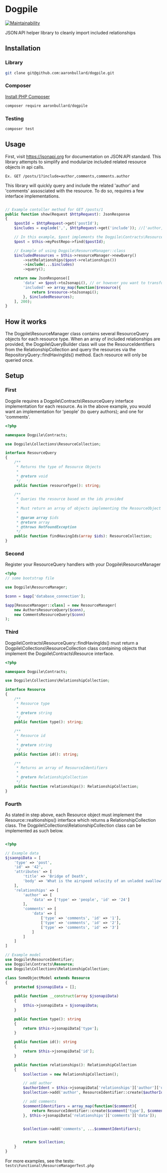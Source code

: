 # Dogpile
[![Maintainability](https://api.codeclimate.com/v1/badges/fd29ace6ed68f526906a/maintainability)](https://codeclimate.com/github/aaronbullard/dogpile/maintainability)

JSON:API helper library to cleanly import included relationships

## Installation

### Library

```bash
git clone git@github.com:aaronbullard/dogpile.git
```

### Composer

[Install PHP Composer](https://getcomposer.org/doc/00-intro.md)

```bash
composer require aaronbullard/dogpile
```

### Testing

```bash
composer test
```

## Usage

First, visit https://jsonapi.org for documentation on JSON:API standard.  This library attempts to simplify and modularize included related resource objects in api calls.

    Ex. GET /posts/1?include=author,comments,comments.author

This library will quickly query and include the related 'author' and 'comments' assosciated with the resource.  To do so, requires a few interface implementations.

```php

// Example contoller method for GET /posts/1
public function show(Request $httpRequest): JsonResponse
{
    $postId = $httpRequest->get('postId');
    $includes = explode(',', $httpRequest->get('include')); //['author, comments', 'comments.author'];

    // In this example, $post implements the Dogpile\Contracts\Resource interface;
    $post = $this->myPostRepo->find($postId);

    // Example of using Dogpile\ResourceManager::class
    $includedResources = $this->resourceManager->newQuery()
        ->setRelationships($post->relationships())
        ->include(...$includes)
        ->query();

    return new JsonResponse([
        'data' => $post->toJsonapi(), // or however you want to transform your model
        'included' => array_map(function($resource){
            return $resource->toJsonapi();
        }, $includedResources);
    ], 200);
}
```
## How it works
The Dogpile\ResourceManager class contains several ResourceQuery objects for each resource type.  When an array of included relationships are provided, the Dogpile\QueryBuilder class will use the ResourceIdentifiers from the RelationshipCollection and query the resources via the RepositoryQuery::findHavingIds() method.  Each resource will only be queried once.

## Setup

### First

Dogpile requires a Dogpile\Contracts\ResourceQuery interface implementation for each resource.  As in the above example, you would want an implementation for 'people' (to query authors); and one for 'comments'.

```php
<?php

namespace Dogpile\Contracts;

use Dogpile\Collections\ResourceCollection;

interface ResourceQuery
{
    /**
     * Returns the type of Resource Objects
     *
     * @return void
     */
    public function resourceType(): string;

    /**
     * Queries the resource based on the ids provided
     * 
     * Must return an array of objects implementing the ResourceObject interface
     *
     * @param array $ids
     * @return array
     * @throws NotFoundException
     */
    public function findHavingIds(array $ids): ResourceCollection;
}

```

### Second

Register your ResourceQuery handlers with your Dogpile\ResourceManager

```php
<?php
// some bootstrap file

use Dogpile\ResourceManager;

$conn = $app['database_connection'];

$app[ResouceManager::class] = new ResourceManager(
    new AuthorsResourceQuery($conn),
    new CommentsResourceQuery($conn)
);

```

### Third

Dogpile\Contracts\ResourceQuery::findHavingIds() must return a Dogpile\Collections\ResourceCollection class containing objects that implement the Dogpile\Contracts\Resource interface.

```php
<?php

namespace Dogpile\Contracts;

use Dogpile\Collections\RelationshipCollection;

interface Resource
{
    /**
     * Resource type
     *
     * @return string
     */
    public function type(): string;

    /**
     * Resource id
     *
     * @return string
     */
    public function id(): string;

    /**
     * Returns an array of ResourceIdentifiers
     *
     * @return RelationshipCollection
     */
    public function relationships(): RelationshipCollection;
}
```

### Fourth

As stated in step above, each Resource object must implement the Resource::realtionships() interface which returns a RelationshipCollection class. The Dogpile\Collections\RelationshipCollection class can be implemented as such below.

```php

<?php

// Example data
$jsaonpiData = [
    'type' => 'post',
    'id' => '42',
    'attributes' => [
        'title' => 'Bridge of Death',
        'body' => 'What is the airspeed velocity of an unladed swallow?'
    ],
    'relationships' => [
        'author' => [
            'data' => ['type' => 'people', 'id' => '24']
        ],
        'comments' => [
            'data' => [
                ['type' => 'comments', 'id' => '1'],
                ['type' => 'comments', 'id' => '2'],
                ['type' => 'comments', 'id' => '3']
            ]
        ]
    ]
]

// Example model
use Dogpile\ResourceIdentifier;
use Dogpile\Contracts\Resource;
use Dogpile\Collections\RelationshipCollection;

class SomeObjectModel extends Resource
{
    protected $jsonapiData = [];

    public function __construct(array $jsonapiData)
    {
        $this->jsonapiData = $jsonapiData;
    }

    public function type(): string
    {
        return $this->jsonapiData['type'];
    }

    public function id(): string
    {
        return $this->jsonapiData['id'];
    }

    public function relationships(): RelationshipCollection
    {
        $collection = new RelationshipCollection();

        // add author
        $authorIdent = $this->jsonapiData['relationships']['author']['data'];
        $collection->add('author', ResourceIdentifier::create($authorIdent['type'], $authorIdent['id']));

        // add comments
        $commentIdentifiers = array_map(function($comment){
            return ResourceIdentifier::create($comment['type'], $comment['id']);
        }, $this->jsonapiData['relationships']['comments']['data']);


        $collection->add('comments', ...$commentIdentifiers);


        return $collection;
    }
}

```

For more examples, see the tests: `tests\Functional\ResourceManagerTest.php`